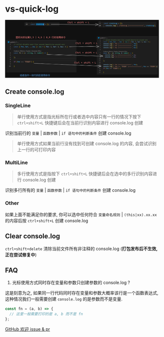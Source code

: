 # vs-quick-log

![Guide](https://github.com/xiaoyao-Ye/blog/blob/main/docs/public/initApi/Guide-dark.png?raw=true)

## Create console.log

### SingleLine

> 单行使用方式是指光标所在行或者选中内容只有一行的情况下按下 `ctrl+shift+L` 快捷键后会在当前行识别内容进行 console.log 创建

识别当前行的 `变量` | `函数参数` | `if 语句中的判断条件` 创建 console.log

> 单行使用方式如果当前行没有找到可创建 console.log 的内容, 会尝试识别上一行的可打印内容

### MultiLine

> 多行使用方式是指按下 `ctrl+shift+L` 快捷键后会在选中的多行识别内容进行 console.log 创建

识别多行所有的 `变量` | `函数参数` | `if 语句中的判断条件` 创建 console.log

### Other

如果上面不能满足你的要求, 你可以选中任何符合 `变量命名规则` | `(this|xx).xx.xx` 的内容后按 `ctrl+shift+L` 创建 console.log

## Clear console.log

`ctrl+shift+delete` 清除当前文件所有非注释的 console.log (**打包发布后不生效, 正在尝试修复中**)

## FAQ

1. 光标使用方式同时存在变量和参数只创建参数的 console.log ?

这是刻意为之, 如果同一行代码同时存在变量和参数大概率该行是一个函数表达式, 这种情况我们一般需要创建 `console.log` 的是参数而不是变量.

```javascript
const fn = (a, b) => {
  // 这里一般需要打印的是 a, b 而不是 fn
};
```

[GitHub 欢迎 issue & pr](https://github.com/xiaoyao-Ye/vs-quick-log)
